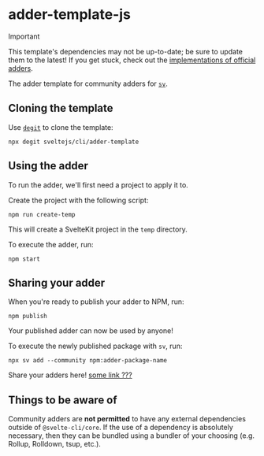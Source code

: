 # adder-template-js

> [!IMPORTANT]
> This template's dependencies may not be up-to-date; be sure to update them to the latest!
> If you get stuck, check out the [implementations of official adders](https://github.com/sveltejs/cli/tree/main/packages/adders).

The adder template for community adders for [`sv`](https://github.com/sveltejs/cli).

## Cloning the template

Use [`degit`](https://github.com/Rich-Harris/degit) to clone the template:

```shell
npx degit sveltejs/cli/adder-template
```

## Using the adder

To run the adder, we'll first need a project to apply it to.

Create the project with the following script:

```shell
npm run create-temp
```

This will create a SvelteKit project in the `temp` directory.

To execute the adder, run:

```shell
npm start
```

## Sharing your adder

When you're ready to publish your adder to NPM, run:

```shell
npm publish
```

Your published adder can now be used by anyone!

To execute the newly published package with `sv`, run:

```shell
npx sv add --community npm:adder-package-name
```

Share your adders here! [some link ???]()

## Things to be aware of

Community adders are **not permitted** to have any external dependencies outside of `@svelte-cli/core`. If the use of a dependency is absolutely necessary, then they can be bundled using a bundler of your choosing (e.g. Rollup, Rolldown, tsup, etc.).
